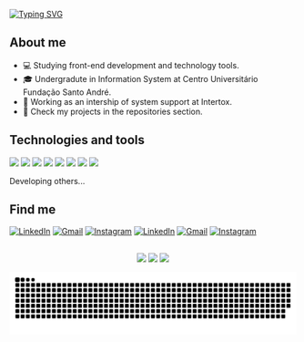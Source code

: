 <!-- <img width=100% src="https://user-images.githubusercontent.com/125428490/230164350-a03900f3-8ac3-4e09-9268-c069ad9b72c5.png"/> -->

[![Typing SVG](https://readme-typing-svg.herokuapp.com/?color=2c2f76&size=35&center=true&vCenter=true&width=1000&lines=Hey...+My+name+is+Gabriel+Bolonhez!;I'm+Brazilian;Be+Welcome!+:%29)](https://git.io/typing-svg)

## About me
- 💻 Studying front-end development and technology tools.
- 🎓 Undergradute in Information System at Centro Universitário Fundação Santo André.
- 💼 Working as an intership of system support at Intertox.
- 🚀 Check my projects in the repositories section.
  
  
## Technologies and tools

<div align="left">

<img src= "https://img.shields.io/badge/HTML5-E34F26?style=for-the-badge&logo=html5&logoColor=white">
<img src= "https://img.shields.io/badge/CSS3-1572B6?style=for-the-badge&logo=css3&logoColor=white">
<img src= "https://img.shields.io/badge/JavaScript-F7DF1E?style=for-the-badge&logo=javascript&logoColor=black">
<img src= "https://img.shields.io/badge/SQL-FFFFFF?style=for-the-badge&logo=oracle&logoColor=FF0000&labelColor=FFFFFF&color=FF0000">
<img src= "https://img.shields.io/badge/GIT-E44C30?style=for-the-badge&logo=git&logoColor=white">
<img src= "https://img.shields.io/badge/Figma-696969?style=for-the-badge&logo=figma&logoColor=figma">
<img src= "https://img.shields.io/badge/Vscode-007ACC?style=for-the-badge&logo=visual-studio-code&logoColor=white">
<img src= "https://img.shields.io/badge/Azure-blue?style=for-the-badge&logo=microsoft%20azure&logoColor=blue&labelColor=FFFFFF&link=https%3A%2F%2Fimages.app.goo.gl%2FK7PN1jYJd57x4q7A8">

</div>

Developing others...

  
## Find me

<a href="https://www.linkedin.com/in/gabolonhez/"><img src="https://img.shields.io/badge/-LinkedIn-%230077B5?style=for-the-badge&logo=linkedin&logoColor=white" alt="LinkedIn"></a>
<a href="mailto:gbbolonhez@gmail.com"><img src="https://img.shields.io/badge/Gmail-333333?style=for-the-badge&logo=gmail&logoColor=black" alt="Gmail"></a>
<a href="https://www.instagram.com/gabolonhez/"><img src="https://img.shields.io/badge/-Instagram-%23E4405F?style=for-the-badge&logo=instagram&logoColor=black" alt="Instagram"></a>
[![LinkedIn](https://img.shields.io/badge/-LinkedIn-%230077B5?style=for-the-badge&logo=linkedin&logoColor=white)](https://www.linkedin.com/in/gabolonhez/)
[![Gmail](https://img.shields.io/badge/Gmail-333333?style=for-the-badge&logo=gmail&logoColor=black)](mailto:gbbolonhez@gmail.com)
[![Instagram](https://img.shields.io/badge/-Instagram-%23E4405F?style=for-the-badge&logo=instagram&logoColor=black)](https://www.instagram.com/gabolonhez/)
<!-- [![GitHub](https://img.shields.io/badge/GitHub-100000?style=for-the-badge&logo=github&logoColor=black)](https://github.com/gabolonhez) -->
<!-- [![Discord](https://img.shields.io/badge/Discord-7289DA?style=for-the-badge&logo=discord&logoColor=black)](https://discord.com/channels/@gabrieltr1/) -->
 <!--<a href = "https://github.com/Gabolonhez?tab=repositories"><img src="https://img.shields.io/badge/-Portfolio-%23000000?style=for-the-badge&logo=react&logoColor=red&color=black" target="_blank"></a> -->
 <!-- [![Portfolio](https://img.shields.io/badge/Portfolio-FF5722?style=for-the-badge&logo=todoist&logoColor=white)](https://seulink.com) -->

## 

<div align="center">

  <img src= "https://github-readme-stats-git-masterrstaa-rickstaa.vercel.app/api/top-langs/?username=gabolonhez&layout=compact&bg_color=000&border_color=30A3DC&title_color=E94D5F&text_color=FFF">
  <img src= "https://github-readme-stats.vercel.app/api?username=gabolonhez&theme=transparent&bg_color=000&border_color=30A3DC&show_icons=true&icon_color=30A3DC&title_color=E94D5F&text_color=FFF&hide_title=true&hide=stars">
  <img src= "https://streak-stats.demolab.com/?user=gabolonhez&theme=bear&background=000&border=30A3DC&dates=FFF)](https://git.io/streak-stats">

 </div>
 
 ![Snake animation](https://github.com/albrechetti/albrechetti/blob/output/github-contribution-grid-snake.svg)
